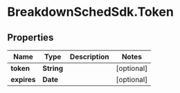# BreakdownSchedSdk.Token

## Properties

Name | Type | Description | Notes
------------ | ------------- | ------------- | -------------
**token** | **String** |  | [optional] 
**expires** | **Date** |  | [optional] 



